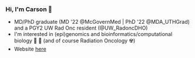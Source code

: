 ### Hi, I'm Carson 👋

- MD/PhD graduate (MD '22 @McGovernMed | PhD '22 @MDA_UTHGrad) and a PGY2 UW Rad Onc resident (@UW_RadoncDHO)
- I'm interested in (epi)genomics and bioinformatics/computational biology 🧬 💾 (and of course Radiation Oncology ☢️)
- Website [here](https://sccallahan.github.io/)
